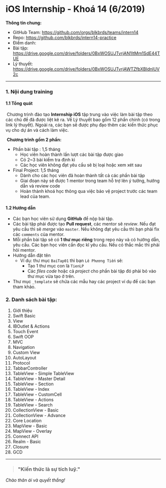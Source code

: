 # iOS Internship - Khoá 14 (6/2019)

**Thông tin chung:**

- GitHub Team: <https://github.com/orgs/blkbrds/teams/intern14>
- Repo: <https://github.com/blkbrds/intern14-practice>
- Điểm danh: 
- Bài tập: <https://drive.google.com/drive/folders/0BxWOSUJTvrjAN1ItMm1SdE44TUE>
- Lý thuyết: <https://drive.google.com/drive/folders/0BxWOSUJTvrjAWTZfbXBIdnlUV2c>

---

### 1. Nội dung training

#### 1.1 Tổng quát

​	Chương trình đào tạo **Internship iOS** tập trung vào việc làm bài tập theo các chủ đề đã được liệt kê ra. Về Lý thuyết bao gồm 12 phần chính (có trong link lý thuyết). Ngoài ra, các bạn sẽ được phụ đạo thêm các kiến thức phục vụ cho dự án và cách làm việc.

​	**Chương trình gồm 2 phần:**

  * Phần bài tập : 1,5 tháng
      * Học viên hoàn thành lần lượt các bài tập được giao
      * Có 2~3 bài kiểm tra định kì
      * Các học viên không đạt yêu cầu sẽ bị loại hoặc xem xét sau
  * Final Project: 1,5 tháng
      * Dành cho các học viên đã hoàn thành tất cả các phần bài tập
      * Giai đoạn này sẽ được 1 mentor trong team hỗ trợ lên ý tưởng, hướng dẫn và review code
      * Hoàn thành khoá học thông qua việc bảo vệ project trước các team lead của team.

#### 1.2 Hướng dẫn

* Các bạn học viên sử dụng **GitHub** để nộp bài tập.
* Các bài tập phải được tạo **Pull request**, các mentor sẽ *review*. Nếu đạt yêu cầu thì sẽ *merge* vào `master`. Nếu không đạt yêu cầu thì bạn phải fix các `comments` của mentor.
* Mỗi phần bài tập sẽ có **1 thư mục riêng** trong repo này và có hướng dẫn, yêu cầu. Các bạn học viên cần đọc kĩ yêu cầu. Nếu có thắc mắc thì phải hỏi mentor.
* Hướng dẫn đặt tên
  * Ví dụ: thư mục `BaiTap01` thì bạn `Lê Phương Tiến` sẽ:
    * Tạo 1 thư mục con là `TienLP`
    * Các *files code* hoặc cả *project* cho phần bài tập đó phải bỏ vào thư mục vừa tạo ở trên.
* Thư mục `_template` sẽ chứa các mẫu hay các project ví dụ để các bạn tham khảo.

### 2. Danh sách bài tập:

1. Giới thiệu
2. Swift Basic
3. View
4. IBOutlet & Actions
5. Touch Event
6. Swift OOP
7. MVC
8. Navigation
9. Custom View
10. AutoLayout
11. Protocol
12. TabbarController
13. TableView - Simple TableView
14. TableView - Master Detail
15. TableView - Section
16. TableView - Index
17. TableView - CustomCell
18. TableView - Actions
19. TableView - Search
20. CollectionView - Basic
21. CollectionView - Advance
22. Core Location
23. MapView - Basic
24. MapView - Overlay
25. Connect API
26. Realm - Basic
27. Closure
28. GCD

---

> ### "Kiến thức là sự tích luỹ."

*Chào thân ái và quyết thắng!*

